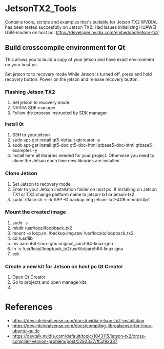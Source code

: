# JetsonTX2_Tools
Contains tools, scripts and examples that's suitable for Jetson TX2
WVDIAL has been tested succesfully on Jetson TX2. Had issues initializing HUAWEI USB-modem on host pc.
https://developer.nvidia.com/embedded/jetson-tx2

## Build crosscompile environment for Qt
This allows you to build a copy of your jetson and have exact environment on your host pc. 

Set jetson tx to recovery mode
While Jetson is turned off, press and hold recovery button. Power on the jetson and release recovery button.

### Flashing Jetson TX2
1. Set jetson to recovery mode
2. NVIDIA SDK manager
3. Follow the process instructed by SDK manager.

#### Install Qt
1. SSH to your jetson
2. sudo apt-get install qt5-default qtcreator -y
3. sudo apt-get install qt5-doc qt5-doc-html qtbase5-doc-html qtbase5-examples -y
4. Install here all libraries needed for your project. Otherwise you need to clone the Jetson each time new libraries are installed

### Clone Jetson
1. Set Jetson to recovery mode
2. Enter to your Jetson installation folder on host pc. If installing on Jetson TX1 or TX2 change platform name to jetson-tx1 or jetson-tx2
3. sudo ./flash.sh -r -k APP -G backup.img jetson-tx2-4GB mmcblk0p1 


### Mount the created image
1. sudo -s
2. mkdir /usr/local/loopback_tx2
3. mount -o loop,ro ./backup.img.raw /usr/localo/loopback_tx2
4. cd /usr/lib
5. mv aarch64-linux-gnu original_aarch64-linux-gnu
6. ln -s /usr/local/loopback_tx2/usr/lib/aarch64-linux-gnu
7. exit

### Create a new kit for Jetson on host pc Qt Creater
1. Open Qt Creator
2. Go to projects and open manage kits.
3. 
 
# References
- https://dev.intelrealsense.com/docs/nvidia-jetson-tx2-installation
- https://dev.intelrealsense.com/docs/compiling-librealsense-for-linux-ubuntu-guide
- https://devtalk.nvidia.com/default/topic/1043115/jetson-tx2/cross-compiler-version-problem/post/5292337/#5292337
